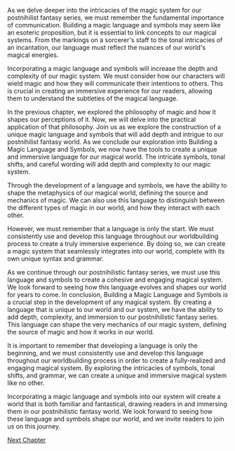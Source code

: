 As we delve deeper into the intricacies of the magic system for our postnihilist fantasy series, we must remember the fundamental importance of communication. Building a magic language and symbols may seem like an esoteric proposition, but it is essential to link concepts to our magical systems. From the markings on a sorcerer's staff to the tonal intricacies of an incantation, our language must reflect the nuances of our world's magical energies.

Incorporating a magic language and symbols will increase the depth and complexity of our magic system. We must consider how our characters will wield magic and how they will communicate their intentions to others. This is crucial in creating an immersive experience for our readers, allowing them to understand the subtleties of the magical language.

In the previous chapter, we explored the philosophy of magic and how it shapes our perceptions of it. Now, we will delve into the practical application of that philosophy. Join us as we explore the construction of a unique magic language and symbols that will add depth and intrigue to our postnihilist fantasy world.
As we conclude our exploration into Building a Magic Language and Symbols, we now have the tools to create a unique and immersive language for our magical world. The intricate symbols, tonal shifts, and careful wording will add depth and complexity to our magic system.

Through the development of a language and symbols, we have the ability to shape the metaphysics of our magical world, defining the source and mechanics of magic. We can also use this language to distinguish between the different types of magic in our world, and how they interact with each other.

However, we must remember that a language is only the start. We must consistently use and develop this language throughout our worldbuilding process to create a truly immersive experience. By doing so, we can create a magic system that seamlessly integrates into our world, complete with its own unique syntax and grammar.

As we continue through our postnihilistic fantasy series, we must use this language and symbols to create a cohesive and engaging magical system. We look forward to seeing how this language evolves and shapes our world for years to come.
In conclusion, Building a Magic Language and Symbols is a crucial step in the development of any magical system. By creating a language that is unique to our world and our system, we have the ability to add depth, complexity, and immersion to our postnihilistic fantasy series. This language can shape the very mechanics of our magic system, defining the source of magic and how it works in our world. 

It is important to remember that developing a language is only the beginning, and we must consistently use and develop this language throughout our worldbuilding process in order to create a fully-realized and engaging magical system. By exploring the intricacies of symbols, tonal shifts, and grammar, we can create a unique and immersive magical system like no other. 

Incorporating a magic language and symbols into our system will create a world that is both familiar and fantastical, drawing readers in and immersing them in our postnihilistic fantasy world. We look forward to seeing how these language and symbols shape our world, and we invite readers to join us on this journey.


[Next Chapter](08_Chapter08.md)